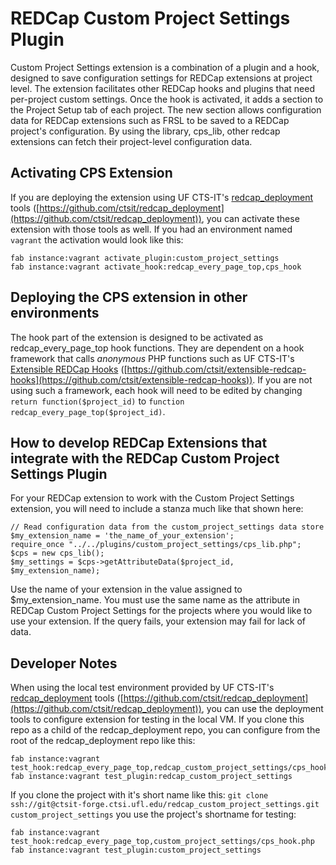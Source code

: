 # REDCap Custom Project Settings Plugin

Custom Project Settings extension is a combination of a plugin and a hook, designed to save configuration settings for REDCap extensions at project level. The extension facilitates other REDCap hooks and plugins that need per-project custom settings. Once the hook is activated, it adds a section to the Project Setup tab of each project. The new section allows configuration data for REDCap extensions such as FRSL to be saved to a REDCap project's configuration. By using the library, cps_lib, other redcap extensions can fetch their project-level configuration data.


## Activating CPS Extension

If you are deploying the extension using UF CTS-IT's [redcap_deployment](https://github.com/ctsit/redcap_deployment) tools ([https://github.com/ctsit/redcap_deployment](https://github.com/ctsit/redcap_deployment)), you can activate these extension with those tools as well.  If you had an environment named `vagrant` the activation would look like this:

    fab instance:vagrant activate_plugin:custom_project_settings
    fab instance:vagrant activate_hook:redcap_every_page_top,cps_hook


## Deploying the CPS extension in other environments

The hook part of the extension is designed to be activated as redcap_every_page_top hook functions. They are dependent on a hook framework that calls _anonymous_ PHP functions such as UF CTS-IT's [Extensible REDCap Hooks](https://github.com/ctsit/extensible-redcap-hooks) ([https://github.com/ctsit/extensible-redcap-hooks](https://github.com/ctsit/extensible-redcap-hooks)).  If you are not using such a framework, each hook will need to be edited by changing `return function($project_id)` to `function redcap_every_page_top($project_id)`.


## How to develop REDCap Extensions that integrate with the REDCap Custom Project Settings Plugin

For your REDCap extension to work with the Custom Project Settings extension, you will need to include a stanza much like that shown here:

    // Read configuration data from the custom_project_settings data store
    $my_extension_name = 'the_name_of_your_extension';
    require_once "../../plugins/custom_project_settings/cps_lib.php";
    $cps = new cps_lib();
    $my_settings = $cps->getAttributeData($project_id, $my_extension_name);

Use the name of your extension in the value assigned to $my_extension_name.  You must use the same name as the attribute in REDCap Custom Project Settings for the projects where you would like to use your extension. If the query fails, your extension may fail for lack of data.


## Developer Notes

When using the local test environment provided by UF CTS-IT's [redcap_deployment](https://github.com/ctsit/redcap_deployment) tools ([https://github.com/ctsit/redcap_deployment](https://github.com/ctsit/redcap_deployment)), you can use the deployment tools to configure extension for testing in the local VM.  If you clone this repo as a child of the redcap_deployment repo, you can configure from the root of the redcap_deployment repo like this:

    fab instance:vagrant test_hook:redcap_every_page_top,redcap_custom_project_settings/cps_hook.php
    fab instance:vagrant test_plugin:redcap_custom_project_settings

If you clone the project with it's short name like this: `git clone ssh://git@ctsit-forge.ctsi.ufl.edu/redcap_custom_project_settings.git custom_project_settings` you use the project's shortname for testing:

    fab instance:vagrant test_hook:redcap_every_page_top,custom_project_settings/cps_hook.php
    fab instance:vagrant test_plugin:custom_project_settings
